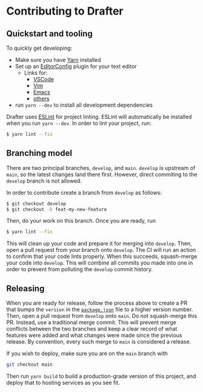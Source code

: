 # Contributing to Drafter

## Quickstart and tooling

To quickly get developing:
  - Make sure you have [Yarn](https://yarnpkg.com/) installed
  - Set up an [EditorConfig](https://editorconfig.org/) plugin for your text editor
    - Links for:
      - [VSCode](https://marketplace.visualstudio.com/items?itemName=EditorConfig.EditorConfig)
      - [Vim](https://github.com/editorconfig/editorconfig-vim#readme)
      - [Emacs](https://github.com/editorconfig/editorconfig-emacs#readme)
      - [others](https://editorconfig.org/#download)
  - run `yarn --dev` to install all development dependencies

Drafter uses [ESLint](https://eslint.org/) for project linting. ESLint will automatically be
installed when you run `yarn --dev`. In order to lint your project, run:

```sh
$ yarn lint --fix
```

## Branching model

There are two principal branches, `develop`, and `main`. `develop` is upstream of `main`, so the
latest changes land there first. However, direct commiting to the `develop` branch is not allowed.

In order to contribute create a branch from `develop` as follows:

```sh
$ git checkout develop
$ git checkout -b feat-my-new-feature
```

Then, do your work on this branch. Once you are ready, run

```sh
$ yarn lint --fix
```

This will clean up your code and prepare it for merging into `develop`. Then, open a pull request
from your branch onto `develop`. The CI will run an action to confirm that your code lints
properly. When this succeeds, squash-merge your code into `develop`. This will combine all commits
you made into one in order to prevent from polluting the `develop` commit history.

## Releasing

When you are ready for release, follow the process above to create a PR that bumps the `version`
in the [`package.json`](./package.json) file to a higher version number. Then, open a pull request
from `develop` onto `main`. Do not squash-merge this PR. Instead, use a traditional merge commit.
This will prevent merge conflicts between the two branches and keep a clear record of what
features were added and what changes were made since the previous release. By convention, every
such merge to `main` is considered a release.

If you wish to deploy, make sure you are on the `main` branch with

```sh
git checkout main
```

Then run `yarn build` to build a production-grade version of this project, and deploy that to
hosting services as you see fit.
